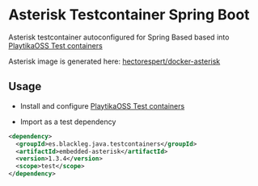 # Asterisk Testcontainer Spring Boot

Asterisk testcontainer autoconfigured for Spring Based based into [PlaytikaOSS Test containers](https://github.com/PlaytikaOSS/testcontainers-spring-boot)

Asterisk image is generated here: [hectorespert/docker-asterisk](https://github.com/hectorespert/docker-asterisk)

## Usage

- Install and configure [PlaytikaOSS Test containers](https://github.com/PlaytikaOSS/testcontainers-spring-boot)

- Import as a test dependency

```xml
<dependency>
  <groupId>es.blackleg.java.testcontainers</groupId>
  <artifactId>embedded-asterisk</artifactId>
  <version>1.3.4</version>
  <scope>test</scope>
</dependency>
```




